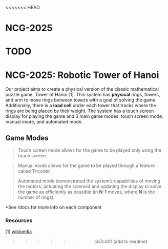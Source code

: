<<<<<<< HEAD
# NCG-2025
TODO
=======
# NCG-2025: Robotic Tower of Hanoi
Our project aims to create a physical version of the classic mathematical puzzle game, Tower of Hanoi [1]. This system has **physical** rings, towers, and arm to move rings between towers with a goal of solving the game. Additionally, there is a **load cell** under each tower that tracks where the rings are being placed by their weight. The system has a touch screen display for playing the game and 3 main game modes: touch screen mode, manual mode, and automated mode.

## Game Modes
 > Touch screen mode allows for the game to be played only using the touch screen. 
 
 > Manual mode allows for the game to be played through a feature called Tricoder. 
 
 > Automated mode demonstrated the system’s capabilities of moving the motors, actuating the solenoid and updating the display to solve the game as efficiently as possible (in **N-1** moves, where **N** is the number of rings).

*See /docs for more info on each component

### Resources
[1] [wikipedia](https://en.wikipedia.org/wiki/Tower_of_Hanoi)
>>>>>>> cb7c00f (add to readme)
